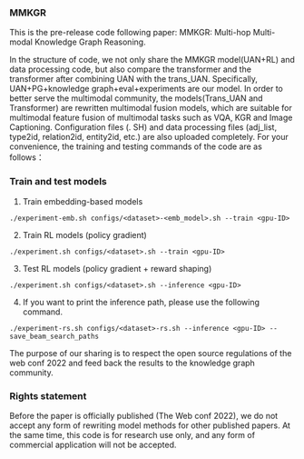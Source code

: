   ### MMKGR

  This is the pre-release code following paper: MMKGR: Multi-hop Multi-modal Knowledge Graph Reasoning.
  
  In the structure of code, we not only share the MMKGR model(UAN+RL) and data processing code, but also compare the transformer and the transformer after combining UAN with the trans_UAN. Specifically, UAN+PG+knowledge graph+eval+experiments are our model. In order to better serve the multimodal community, the models(Trans_UAN and Transformer) are rewritten multimodal fusion models, which are suitable for multimodal feature fusion of multimodal tasks such as VQA, KGR and Image Captioning. Configuration files (. SH) and data processing files (adj_list, type2id, relation2id, entity2id, etc.) are also uploaded completely. For your convenience, the training and testing commands of the code are as follows：
  
  ### Train and test models
  1. Train embedding-based models
```
./experiment-emb.sh configs/<dataset>-<emb_model>.sh --train <gpu-ID>
```
2. Train RL models (policy gradient)
```
./experiment.sh configs/<dataset>.sh --train <gpu-ID>
```
3. Test RL models (policy gradient + reward shaping)
```
./experiment.sh configs/<dataset>.sh --inference <gpu-ID>
```
4. If you want to print the inference path, please use the following command.
```
./experiment-rs.sh configs/<dataset>-rs.sh --inference <gpu-ID> --save_beam_search_paths
```
  
  The purpose of our sharing is to respect the open source regulations of the web conf 2022 and feed back the results to the knowledge graph community.
  
 ### Rights statement

Before the paper is officially published (The Web conf 2022), we do not accept any form of rewriting model methods for other published papers. At the same time, this code is for research use only, and any form of commercial application will not be accepted.
